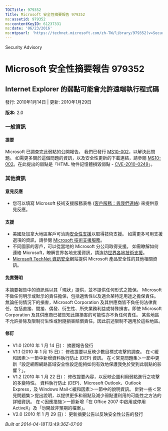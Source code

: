 ```yaml
---
TOCTitle: 979352
Title: Microsoft 安全性摘要報告 979352
ms:assetid: 979352
ms:contentKeyID: 61237331
ms:date: '06/23/2016'
ms:mtpsurl: 'https://technet.microsoft.com/zh-TW/library/979352(v=Security.10)'
---
```


Security Advisory

Microsoft 安全性摘要報告 979352
===============================

Internet Explorer 的弱點可能會允許遠端執行程式碼
------------------------------------------------

發行: 2010年1月14日 | 更新: 2010年1月29日

**版本:** 2.0

### 一般資訊

#### 提要

Microsoft 已調查完此弱點的公開報告。 我們已發行 [MS10-002](http://technet.microsoft.com/security/bulletin/ms10-002)，以解決此問題。 如需更多關於這個問題的資訊，以及安全性更新的下載連結，請參閱 [MS10-002](http://technet.microsoft.com/security/bulletin/ms10-002)。在此提出的弱點是「HTML 物件記憶體損毀弱點 - [CVE-2010-0249](http://www.cve.mitre.org/cgi-bin/cvename.cgi?name=cve-2010-0249)」。

### 其他資訊

#### 意見反應

-   您可以填寫 Microsoft 技術支援服務表格 ([客戶服務：與我們連絡](https://support.microsoft.com/common/survey.aspx?scid=sw;en;1257&amp;showpage=1&amp;ws=technet&amp;sd=tech)) 來提供意見反應。

#### 支援

-   美國及加拿大地區客戶可洽詢[安全性支援](http://go.microsoft.com/fwlink/?linkid=21131)以取得技術支援。 如需更多可用支援選項的資訊，請參閱 [Microsoft 技術支援服務](http://support.microsoft.com/)。
-   不同國家的客戶，可以從當地的 Microsoft 分公司取得支援。 如需瞭解如何連絡 Microsoft，瞭解世界各地支援資訊，請造訪[世界各地技術支援](http://go.microsoft.com/fwlink/?linkid=21155)。
-   [Microsoft TechNet 資訊安全](http://technet.microsoft.com/zh-tw/security/default.aspx)網站提供 Microsoft 產品安全性的其他相關資訊。

#### 免責聲明

本摘要報告中的資訊係以其「現狀」提供，並不提供任何形式之擔保。 Microsoft 不做任何明示或默示的責任擔保，包括適售性以及適合某特定用途之擔保責任。 無論任何情況下的損害，Microsoft Corporation 及其供應商皆不負任何法律責任，包括直接、間接、偶發、衍生性、所失業務利益或特殊損害。即使 Microsoft Corporation 及其供應商已被告知此類損害的可能性亦不負任何責任。 某些地區不允許排除及限制衍生性或附隨損害賠償責任，因此前述限制不適用於這些地區。

#### 修訂

-   V1.0 (2010 年 1 月 14 日)： 摘要報告發行
-   V1.1 (2010 年 1 月 15 日)： 修改提要以反映少數目標式攻擊的調查。 在＜緩和因素＞一節中新增資料執行防止 (DEP) 資訊。 在＜常見問題集＞一節中更新「設定網際網路區域安全性設定能夠如何有效地保護我免於受到此弱點的影響？」。
-   V1.2 (2010 年 1 月 22 日)： 修改提要內容，以反映企圖利用弱點進行之攻擊的多變特性。 資料執行防止 (DEP)、Microsoft Outlook、Outlook Express，及 Windows Mail＜緩和因素＞一節中的說明資訊。 針對一些＜常見問題集＞提出說明，以提供更多和弱點及減少弱點遭利用的可能性之方法的詳細資訊。 在＜因應措施＞一節新增「在 Office 2007 中啟用或停用 ActiveX」及「勿開啟非預期的檔案」。
-   V2.0 (2010 年 1 月 29 日)： 更新摘要公告以反映安全性公告的發行

*Built at 2014-04-18T13:49:36Z-07:00*
